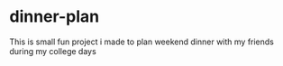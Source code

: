# dinner-plan

This is small fun project i made to plan weekend dinner with my friends during my college days
